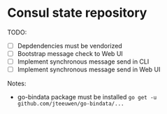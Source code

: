 # Consul state repository

TODO:

- [ ] Depdendencies must be vendorized
- [ ] Bootstrap message check to Web UI
- [ ] Implement synchronous message send in CLI
- [ ] Implement synchronous message send in Web UI

Notes:

- go-bindata package must be installed
  `go get -u github.com/jteeuwen/go-bindata/...`
